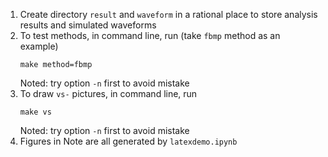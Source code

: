 1. Create directory `result` and `waveform` in a rational place to store analysis results and simulated waveforms
2. To test methods, in command line, run (take `fbmp` method as an example)
   ```
   make method=fbmp
   ```
   Noted: try option `-n` first to avoid mistake
3. To draw `vs-` pictures, in command line, run 
   ```
   make vs
   ```
   Noted: try option `-n` first to avoid mistake
4. Figures in Note are all generated by `latexdemo.ipynb`